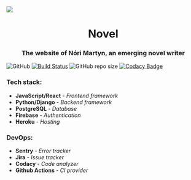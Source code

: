 <img src='https://github.com/jelszo-co/novel/tree/dev/frontend/public/favicon_black.png'>
<h1 align='center'>Novel</h1>
<h3 align="center">The website of Nóri Martyn, an emerging novel writer</h3>

![GitHub](https://img.shields.io/github/license/jelszo-co/novel?style=flat-square)
[![Build Status](https://img.shields.io/endpoint.svg?url=https%3A%2F%2Factions-badge.atrox.dev%2Fjelszo-co%2Fnovel%2Fbadge%3Fref%3Ddev&style=flat-square)](https://actions-badge.atrox.dev/jelszo-co/novel/goto?ref=dev)
![GitHub repo size](https://img.shields.io/github/repo-size/jelszo-co/novel?color=%2370cc00&label=Repo%20size&style=flat-square)
[![Codacy Badge](https://api.codacy.com/project/badge/Grade/bf56d16a163f4916aebfb8ba18d11f81?style=flat-square)](https://www.codacy.com/gh/jelszo-co/novel?utm_source=github.com&amp;utm_medium=referral&amp;utm_content=jelszo-co/novel&amp;utm_campaign=Badge_Grade)

### Tech stack:

* __JavaScript/React__ - *Frontend framework*
* __Python/Django__ - *Backend framework*
* __PostgreSQL__ - *Database*
* __Firebase__ - *Authentication*
* __Heroku__ - *Hosting*

### DevOps:

* __Sentry__ - *Error tracker*
* __Jira__ - *Issue tracker*
* __Codacy__ - *Code analyzer*
* __Github Actions__ - *CI provider*